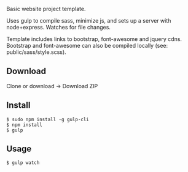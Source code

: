 Basic website project template.

Uses gulp to compile sass, minimize js, and sets up a server with node+express. Watches for file changes.

Template includes links to bootstrap, font-awesome and jquery cdns. Bootstrap and font-awesome can also be compiled locally (see: public/sass/style.scss).

## Download

Clone or download -> Download ZIP

## Install

```
$ sudo npm install -g gulp-cli
$ npm install
$ gulp
```

## Usage

```
$ gulp watch
```
